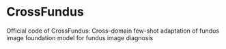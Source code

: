 # CrossFundus
Official code of CrossFundus: Cross-domain few-shot adaptation of fundus image foundation model for fundus image diagnosis
